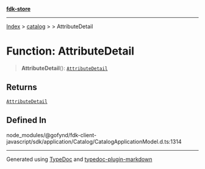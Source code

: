[**fdk-store**](../../../README.md)
***

[Index](../../../API.md) > [catalog](../../README.md) > [<internal>](../README.md) > AttributeDetail

# Function: AttributeDetail

> **AttributeDetail**(): [`AttributeDetail`](../type-aliases/type-alias.AttributeDetail.md)

## Returns

[`AttributeDetail`](../type-aliases/type-alias.AttributeDetail.md)

## Defined In

node\_modules/@gofynd/fdk-client-javascript/sdk/application/Catalog/CatalogApplicationModel.d.ts:1314

***
Generated using [TypeDoc](https://typedoc.org/) and [typedoc-plugin-markdown](https://www.npmjs.com/package/typedoc-plugin-markdown)
